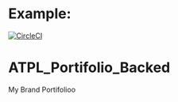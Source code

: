 # Example:
[![CircleCI](https://circleci.com/gh/acele-happy/ATPL_Portifolio_Backend.svg?style=shield)](https://circleci.com/gh/circleci/circleci-docs)

# ATPL_Portifolio_Backed
My Brand Portifolioo
